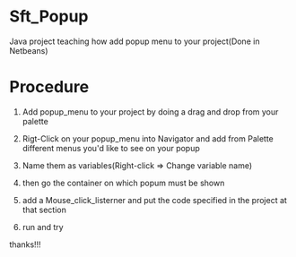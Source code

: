 # Sft_Popup
Java project teaching how add popup menu to your project(Done in Netbeans)

# Procedure
1. Add popup_menu to your project by doing a drag and drop from your palette

2. Rigt-Click on your popup_menu into Navigator and add from Palette
different menus you'd like to see on your popup

3. Name them as variables(Right-click => Change variable name)

4. then go the container on which popum must be shown

5. add a Mouse_click_listerner and put the code specified in the project at that section

6. run and try

thanks!!!
